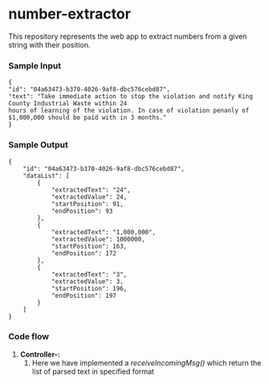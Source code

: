# number-extractor

This repository represents the web app to extract numbers from a given string with their position.


### Sample Input

```
{
"id": "04a63473-b370-4026-9af8-dbc576cebd87",
"text": "Take immediate action to stop the violation and notify King County Industrial Waste within 24
hours of learning of the violation. In case of violation penanly of $1,000,000 should be paid with in 3 months."
}
```

### Sample Output

```
{
    "id": "04a63473-b370-4026-9af8-dbc576cebd87",
    "dataList": [
        {
            "extractedText": "24",
            "extractedValue": 24,
            "startPosition": 91,
            "endPosition": 93
        },
        {
            "extractedText": "1,000,000",
            "extractedValue": 1000000,
            "startPosition": 163,
            "endPosition": 172
        },
        {
            "extractedText": "3",
            "extractedValue": 3,
            "startPosition": 196,
            "endPosition": 197
        }
    ]
}
```

### Code flow

1. **Controller-:**
   1. Here we have implemented a *receiveIncomingMsg()* which return the list of parsed text in specified format
